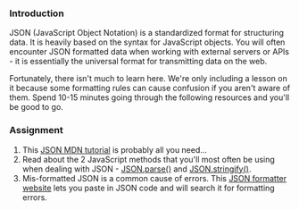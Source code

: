 ### Introduction

JSON (JavaScript Object Notation) is a standardized format for structuring data. It is heavily based on the syntax for JavaScript objects. You will often encounter JSON formatted data when working with external servers or APIs - it is essentially the universal format for transmitting data on the web.

Fortunately, there isn't much to learn here. We're only including a lesson on it because some formatting rules can cause confusion if you aren't aware of them. Spend 10-15 minutes going through the following resources and you'll be good to go.

### Assignment

<div class="lesson-content__panel" markdown="1">

1. This [JSON MDN tutorial]( https://developer.mozilla.org/en-US/docs/Learn/JavaScript/Objects/JSON) is probably all you need...
2. Read about the 2 JavaScript methods that you'll most often be using when dealing with JSON - [JSON.parse()](https://www.w3schools.com/js/js_json_parse.asp) and [JSON.stringify()](https://www.w3schools.com/js/js_json_stringify.asp).
3. Mis-formatted JSON is a common cause of errors. This [JSON formatter website](https://jsonformatter.curiousconcept.com/) lets you paste in JSON code and will search it for formatting errors.

</div>
